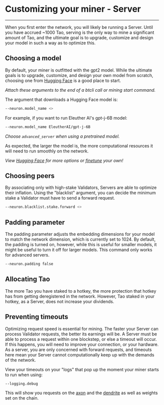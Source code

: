 # Customizing your miner - Server
---
When you first enter the network, you will likely be running a Server. Until you have accrued ~1000 Tao, serving is the only way to mine a significant amount of Tao, and the ultimate goal is to upgrade, customize and design your model in such a way as to optimize this. 



## Choosing a model 


By default, your miner is outfitted with the gpt2 model. While the ultimate goals is to upgrade, customize, and design your own model from scratch, choosing one from [Hugging Face](https://huggingface.co/models) is a good place to start.

*Attach these arguments to the end of a btcli call or mining start command.*

The argument that downloads a Hugging Face model is:


```bash
--neuron.model_name <>
```


For example, if you want to run Eleuther AI's gpt-j-6B model: 


```bash
--neuron.model_name EleutherAI/gpt-j-6B
```

*Choose ``advanced_server`` when using a pretrained model.*

As expected, the larger the model is, the more computational resources it will need to run smoothly on the network. 

*View [Hugging Face](https://huggingface.co/models) for more options or [finetune](https://github.com/opentensor/clm_model_tuning) your own!*



## Choosing peers 


By associating only with high-stake Validators, Servers are able to optimize their inflation. Using the "blacklist" argument, you can decide the minimum stake a Validator must have to send a forward request. 


```bash
--neuron.blacklist.stake.forward <>
```



## Padding parameter


The padding parameter adjusts the embedding dimensions for your model to match the network dimension, which is currently set to 1024. By default, the padding is turned on, however, while this is useful for smaller models, it might be useful to turn it off for larger models. This command only works for advanced servers.


```bash
--neuron.padding false
```



## Allocating Tao


The more Tao you have staked to a hotkey, the more protection that hotkey has from getting deregistered in the network. However, Tao staked in your hotkey, as a Server, does not increase your dividends. 



## Preventing timeouts 


Optimizing request speed is essential for mining. The faster your Server can process Validator requests, the better its earnings will be. A Server must be able to process a request within one blockstep, or else a timeout will occur. If this happens, you will need to improve your connection, or your hardware. As a server, you are only concerned with forward requests, and timeouts here mean your Server cannot computationally keep up with the demands of the network. 


View your timeouts on your "logs" that pop up the moment your miner starts to run when using:


```bash
--logging.debug
```


This will show you requests on the [axon](src/../../nested/Glossary.md#axon) and the [dendrite](src/../../nested/Glossary.md#dendrite) as well as weights set on the chain.